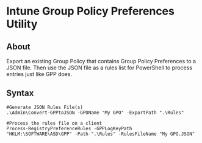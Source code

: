 # Intune Group Policy Preferences Utility

## About
Export an existing Group Policy that contains Group Policy Preferences to a JSON file. Then use the JSON file as a rules list for PowerShell to process entries just like GPP does.

## Syntax

``` 
#Generate JSON Rules File(s)
.\Admin\Convert-GPPtoJSON -GPOName "My GPO" -ExportPath ".\Rules"

#Process the rules file on a client
Process-RegistryPreferenceRules -GPPLogKeyPath "HKLM:\SOFTWARE\ASD\GPP" -Path ".\Rules" -RulesFileName "My GPO.JSON"

```